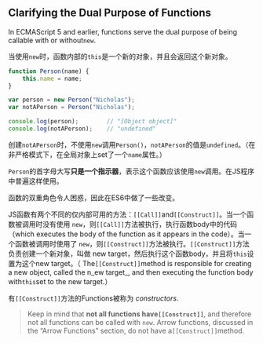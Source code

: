 ## Clarifying the Dual Purpose of Functions

In ECMAScript 5 and earlier, functions serve the dual purpose of being callable with or without`new`.

当使用`new`时，函数内部的`this`是一个新的对象，并且会返回这个新对象。

```js
function Person(name) {
    this.name = name;
}

var person = new Person("Nicholas");
var notAPerson = Person("Nicholas");

console.log(person);        // "[Object object]"
console.log(notAPerson);    // "undefined"
```

创建`notAPerson`时，不使用`new`调用`Person()`，`notAPerson`的值是`undefined`。（在非严格模式下，在全局对象上set了一个`name`属性。）

`Person`的首字母大写**只是一个指示器**，表示这个函数应该使用`new`调用。在JS程序中普遍这样使用。

函数的双重角色令人困惑，因此在ES6中做了一些改变。

JS函数有两个不同的仅内部可用的方法：`[[Call]]`and`[[Construct]]`。当一个函数被调用时没有使用 `new`，则`[[Call]]`方法被执行，执行函数body中的代码（which executes the body of the function as it appears in the code）。当一个函数被调用时使用了 `new`，则`[[Construct]]`方法被执行。`[[Construct]]`方法负责创建一个新对象，叫做 new target，然后执行这个函数body，并且将`this`设置为这个new target。（ The`[[Construct]]`method is responsible for creating a new object, called the n_ew target_, and then executing the function body with`this`set to the new target.）

有`[[Construct]]`方法的Functions被称为 _constructors_.

> Keep in mind that **not all functions have`[[Construct]]`**, and therefore not all functions can be called with `new`. Arrow functions, discussed in the “Arrow Functions” section, do not have a`[[Construct]]`method.



